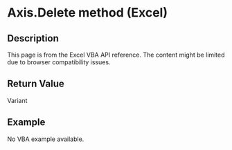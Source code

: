 # Axis.Delete method (Excel)

## Description
This page is from the Excel VBA API reference. The content might be limited due to browser compatibility issues.

## Return Value
Variant

## Example
No VBA example available.
